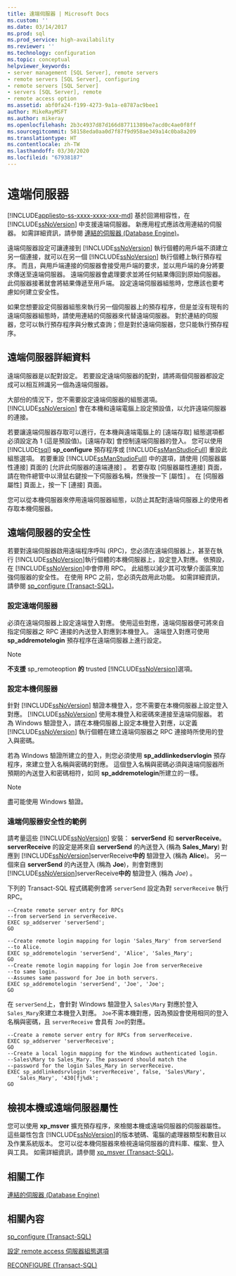 ```yaml
---
title: 遠端伺服器 | Microsoft Docs
ms.custom: ''
ms.date: 03/14/2017
ms.prod: sql
ms.prod_service: high-availability
ms.reviewer: ''
ms.technology: configuration
ms.topic: conceptual
helpviewer_keywords:
- server management [SQL Server], remote servers
- remote servers [SQL Server], configuring
- remote servers [SQL Server]
- servers [SQL Server], remote
- remote access option
ms.assetid: abf0fa24-f199-4273-9a1a-e8787ac9bee1
author: MikeRayMSFT
ms.author: mikeray
ms.openlocfilehash: 2b3c4937d87d166d87711389be7acd0c4ae0f8ff
ms.sourcegitcommit: 58158eda0aa0d7f87f9d958ae349a14c0ba8a209
ms.translationtype: HT
ms.contentlocale: zh-TW
ms.lasthandoff: 03/30/2020
ms.locfileid: "67938187"
---
```

# <a name="remote-servers"></a>遠端伺服器
[!INCLUDE[appliesto-ss-xxxx-xxxx-xxx-md](../../includes/appliesto-ss-xxxx-xxxx-xxx-md.md)]
  基於回溯相容性，在 [!INCLUDE[ssNoVersion](../../includes/ssnoversion-md.md)] 中支援遠端伺服器。 新應用程式應該改用連結的伺服器。 如需詳細資訊，請參閱 [連結的伺服器 &#40;Database Engine&#41;](../../relational-databases/linked-servers/linked-servers-database-engine.md)。  
  
 遠端伺服器設定可讓連接到 [!INCLUDE[ssNoVersion](../../includes/ssnoversion-md.md)] 執行個體的用戶端不須建立另一個連接，就可以在另一個 [!INCLUDE[ssNoVersion](../../includes/ssnoversion-md.md)] 執行個體上執行預存程序。 而且，與用戶端連接的伺服器會接受用戶端的要求，並以用戶端的身分將要求傳送至遠端伺服器。 遠端伺服器會處理要求並將任何結果傳回到原始伺服器。 此伺服器接著就會將結果傳遞至用戶端。 設定遠端伺服器組態時，您應該也要考慮如何建立安全性。  
  
 如果您想要設定伺服器組態來執行另一個伺服器上的預存程序，但是並沒有現有的遠端伺服器組態時，請使用連結的伺服器來代替遠端伺服器。 對於連結的伺服器，您可以執行預存程序與分散式查詢；但是對於遠端伺服器，您只能執行預存程序。  
  
## <a name="remote-server-details"></a>遠端伺服器詳細資料  
 遠端伺服器是以配對設定。 若要設定遠端伺服器的配對，請將兩個伺服器都設定成可以相互辨識另一個為遠端伺服器。  
  
 大部份的情況下，您不需要設定遠端伺服器的組態選項。 [!INCLUDE[ssNoVersion](../../includes/ssnoversion-md.md)] 會在本機和遠端電腦上設定預設值，以允許遠端伺服器的連接。  
  
 若要讓遠端伺服器存取可以進行，在本機與遠端電腦上的 [遠端存取]  組態選項都必須設定為 1 (這是預設值)。[遠端存取]  會控制遠端伺服器的登入。 您可以使用 [!INCLUDE[tsql](../../includes/tsql-md.md)] **sp_configure** 預存程序或 [!INCLUDE[ssManStudioFull](../../includes/ssmanstudiofull-md.md)] 重設此組態選項。 若要重設 [!INCLUDE[ssManStudioFull](../../includes/ssmanstudiofull-md.md)] 中的選項，請使用 [伺服器屬性連接]  頁面的 [允許此伺服器的遠端連接]  。 若要存取 [伺服器屬性連接]  頁面，請在物件總管中以滑鼠右鍵按一下伺服器名稱，然後按一下 [屬性]  。 在 [伺服器屬性]  頁面上，按一下 [連接]  頁面。  
  
 您可以從本機伺服器來停用遠端伺服器組態，以防止其配對遠端伺服器上的使用者存取本機伺服器。  
  
## <a name="security-for-remote-servers"></a>遠端伺服器的安全性  
 若要對遠端伺服器啟用遠端程序呼叫 (RPC)，您必須在遠端伺服器上，甚至在執行 [!INCLUDE[ssNoVersion](../../includes/ssnoversion-md.md)]執行個體的本機伺服器上，設定登入對應。 依預設，在 [!INCLUDE[ssNoVersion](../../includes/ssnoversion-md.md)]中會停用 RPC。 此組態以減少其可攻擊介面區來加強伺服器的安全性。 在使用 RPC 之前，您必須先啟用此功能。 如需詳細資訊，請參閱 [sp_configure &#40;Transact-SQL&#41;](../../relational-databases/system-stored-procedures/sp-configure-transact-sql.md)。  
  
### <a name="setting-up-the-remote-server"></a>設定遠端伺服器  
 必須在遠端伺服器上設定遠端登入對應。 使用這些對應，遠端伺服器便可將來自指定伺服器之 RPC 連接的內送登入對應到本機登入。 遠端登入對應可使用 **sp_addremotelogin** 預存程序在遠端伺服器上進行設定。  
  
> [!NOTE]  
>  **不支援** sp_remoteoption  **的** trusted [!INCLUDE[ssNoVersion](../../includes/ssnoversion-md.md)]選項。  
  
### <a name="setting-up-the-local-server"></a>設定本機伺服器  
 針對 [!INCLUDE[ssNoVersion](../../includes/ssnoversion-md.md)] 驗證本機登入，您不需要在本機伺服器上設定登入對應。 [!INCLUDE[ssNoVersion](../../includes/ssnoversion-md.md)] 使用本機登入和密碼來連接至遠端伺服器。 若為 Windows 驗證登入，請在本機伺服器上設定本機登入對應，以定義 [!INCLUDE[ssNoVersion](../../includes/ssnoversion-md.md)] 執行個體在建立遠端伺服器之 RPC 連接時所使用的登入與密碼。  
  
 若為 Windows 驗證所建立的登入，則您必須使用 **sp_addlinkedservlogin** 預存程序，來建立登入名稱與密碼的對應。 這個登入名稱與密碼必須與遠端伺服器所預期的內送登入和密碼相符，如同 **sp_addremotelogin**所建立的一樣。  
  
> [!NOTE]  
>  盡可能使用 Windows 驗證。  
  
### <a name="remote-server-security-example"></a>遠端伺服器安全性的範例  
 請考量這些 [!INCLUDE[ssNoVersion](../../includes/ssnoversion-md.md)] 安裝： **serverSend** 和 **serverReceive**。 **serverReceive** 的設定是將來自 **serverSend** 的內送登入 (稱為 **Sales_Mary**) 對應到 [!INCLUDE[ssNoVersion](../../includes/ssnoversion-md.md)]serverReceive**中的** 驗證登入 (稱為 **Alice**)。 另一個來自 **serverSend** 的內送登入 (稱為 **Joe**)，則會對應到 [!INCLUDE[ssNoVersion](../../includes/ssnoversion-md.md)]serverReceive**中的** 驗證登入 (稱為 _Joe_)  。  
  
 下列的 Transact-SQL 程式碼範例會將 `serverSend` 設定為對 `serverReceive` 執行 RPC。  
  
```  
--Create remote server entry for RPCs   
--from serverSend in serverReceive.  
EXEC sp_addserver 'serverSend';  
GO  
  
--Create remote login mapping for login 'Sales_Mary' from serverSend  
--to Alice.  
EXEC sp_addremotelogin 'serverSend', 'Alice', 'Sales_Mary';  
GO  
--Create remote login mapping for login Joe from serverReceive   
--to same login.  
--Assumes same password for Joe in both servers.  
EXEC sp_addremotelogin 'serverSend', 'Joe', 'Joe';  
GO  
```  
  
 在 `serverSend`上，會針對 Windows 驗證登入 `Sales\Mary` 對應於登入 `Sales_Mary`來建立本機登入對應。 `Joe`不需本機對應，因為預設會使用相同的登入名稱與密碼，且 `serverReceive` 會具有 `Joe`的對應。  
  
```  
--Create a remote server entry for RPCs from serverReceive.  
EXEC sp_addserver 'serverReceive';  
GO  
--Create a local login mapping for the Windows authenticated login.  
--Sales\Mary to Sales_Mary. The password should match the  
--password for the login Sales_Mary in serverReceive.  
EXEC sp_addlinkedsrvlogin 'serverReceive', false, 'Sales\Mary',  
   'Sales_Mary', '430[fj%dk';  
GO  
```  
  
## <a name="viewing-local-or-remote-server-properties"></a>檢視本機或遠端伺服器屬性  
 您可以使用 **xp_msver** 擴充預存程序，來檢閱本機或遠端伺服器的伺服器屬性。 這些屬性包含 [!INCLUDE[ssNoVersion](../../includes/ssnoversion-md.md)]的版本號碼、電腦的處理器類型和數目以及作業系統版本。 您可以從本機伺服器來檢視遠端伺服器的資料庫、檔案、登入與工具。 如需詳細資訊，請參閱 [xp_msver &#40;Transact-SQL&#41;](../../relational-databases/system-stored-procedures/xp-msver-transact-sql.md)。  
  
## <a name="related-tasks"></a>相關工作  
 [連結的伺服器 &#40;Database Engine&#41;](../../relational-databases/linked-servers/linked-servers-database-engine.md)  
  
## <a name="related-content"></a>相關內容  
 [sp_configure &#40;Transact-SQL&#41;](../../relational-databases/system-stored-procedures/sp-configure-transact-sql.md)  
  
 [設定 remote access 伺服器組態選項](../../database-engine/configure-windows/configure-the-remote-access-server-configuration-option.md)  
  
 [RECONFIGURE &#40;Transact-SQL&#41;](../../t-sql/language-elements/reconfigure-transact-sql.md)  
  
  
